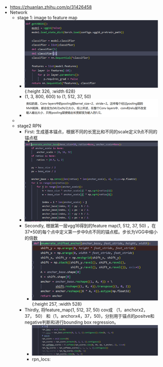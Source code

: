 - https://zhuanlan.zhihu.com/p/31426458
- Network
	- stage 1: image to feature map
		- ![image.png](../assets/image_1652579971246_0.png){:height 326, :width 628}
		- (1,  3, 800, 600) to (1, 512, 37, 50)
		- ![image.png](../assets/image_1652607013118_0.png)
	-
	- stage2 RPN
		- First: 生成基本锚点，根据不同的长宽比和不同的scale定义9点不同的锚点框
		- ![image.png](../assets/image_1652607323016_0.png)
		- Secondly, 根据第一层vgg16得到的feature map(1, 512, 37, 50) ，在37*50的每个点中定义第一步中9点不同的锚点框。步长为VGG中缩小的倍数
			- ![image.png](../assets/image_1652607775610_0.png){:height 257, :width 528}
		- Thirdly, 将feature_map(1, 512, 37, 50) cov成 （1，anchorx2， 37， 50） 和（1，anchorx4，37，50)，分别用于锚点的positve和negative判断和进行bounding box regression。
			- ![image.png](../assets/image_1652607795815_0.png)
			- rpn_locs: